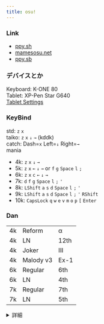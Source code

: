 ```yaml
---
title: osu!
---
```

### Link
- [ppy.sh](https://osu.ppy.sh/users/16234052)
- [mamesosu.net](https://web.mamesosu.net/profile/546)
- [ppy.sb](https://osu.ppy.sb/u/6437)

### デバイスとか
Keyboard: K-ONE 80  
Tablet: XP-Pen Star G640  
[Tablet Settings](https://gist.github.com/shaaaaaQ/43649168f4965ae9a9963df9c0153de7)  

### KeyBind
std: `z` `x`  
taiko: `z` `x` `↓` `→` (kddk)  
catch: Dash=`x` Left=`↓` Right=`→`  
mania  
- 4k: `z` `x` `↓` `→`
- 5k: `z` `x` `←` `↓` `→` or `f` `g` `Space` `l` `;`
- 6k: `z` `x` `c` `←` `↓` `→`
- 7k: `d` `f` `g` `Space` `l` `;` `'`
- 8k: `LShift` `a` `s` `d` `Space` `l` `;` `'`
- 9k: `LShift` `a` `s` `d` `Space` `l` `;` `'` `RShift`
- 10k: `CapsLock` `q` `w` `e` `v` `m` `o` `p` `[` `Enter`

### Dan
|     |           |      |
| --- | --------- | ---- |
| 4k  | Reform    | α    |
| 4k  | LN        | 12th |
| 4k  | Joker     | III  |
| 4k  | Malody v3 | Ex-1 |
| 6k  | Regular   | 6th  |
| 6k  | LN        | 4th  |
| 7k  | Regular   | 7th  |
| 7k  | LN        | 5th  |

<details>
<summary>詳細</summary>

Mamestagram基準
- 4k
    - Reform (96%)
        - 9th (2023/09/09)
        - 10th (2023/10/02)
        - ALPHA (2025/02/10)
    - LN (97% +V2)
        - 9th (2023/10/03)
        - 10th (2023/12/02)
        - 11th (2023/12/02)
        - 12th (2024/03/30)
    - Joker (96%)
        - I (2023/10/08)
        - II (2023/10/09)
        - III (2023/10/09)
    - Malody v3 (Regular 95%, Extra 96%)
        - Ex-1 (2024/01/03)
- 6k
    - Regular (96%)
        - 4th (2023/11/24)
        - 5th (2024/03/31)
        - 6th (2024/05/18)
    - LN (95%)
        - 4th (2024/03/31)
- 7k
    - Regular (96%)
        - 2nd (2023/10/03)
        - 4th (2023/10/18)
        - 5th (2024/02/17)
        - 6th (2024/09/08)
        - 7th (2025/02/24)
    - LN (95%)
        - 2nd (2023/10/06)
        - 3rd (2023/11/12)
        - 4th (2024/12/25)
        - 5th (2025/02/07)
</details>
